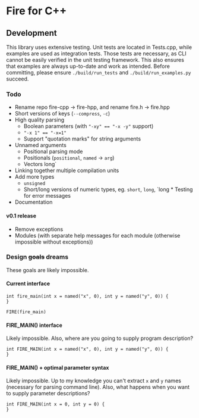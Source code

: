 # Fire for C++

## Development

This library uses extensive testing. Unit tests are located in Tests.cpp, while examples are used as integration tests. Those tests are necessary, as CLI cannot be easily verified in the unit testing framework. This also ensures that examples are always up-to-date and work as intended. Before committing, please ensure `./build/run_tests` and `./build/run_examples.py` succeed.

### Todo

* Rename repo fire-cpp -> fire-hpp, and rename fire.h -> fire.hpp
* Short versions of keys (`--compress`, `-c`)
* High quality parsing
    * Boolean parameters (with `"-xy" == "-x -y"` support)
    * `"-x 1" == "-x=1"`
    * Support "quotation marks" for string arguments
* Unnamed arguments
    * Positional parsing mode
    * Positionals (`positional`, `named` -> `arg`)
    * Vectors
long`
* Linking together multiple compilation units
* Add more types
    * `unsigned`
    * Short/long versions of numeric types, eg. `short`, `long`, `long * Testing for error messages
* Documentation

#### v0.1 release

* Remove exceptions
* Modules (with separate help messages for each module (otherwise impossible without exceptions))

### Design ~~goals~~ dreams

These goals are likely impossible.

#### Current interface

```
int fire_main(int x = named("x", 0), int y = named("y", 0)) {
}

FIRE(fire_main)
```

#### FIRE_MAIN() interface

Likely impossible. Also, where are you going to supply program description?

```
int FIRE_MAIN(int x = named("x", 0), int y = named("y", 0)) {
}
```

#### FIRE_MAIN() + optimal parameter syntax

Likely impossible. Up to my knowledge you can't extract `x` and `y` names (necessary for parsing command line). Also, what happens when you want to supply parameter descriptions?

```
int FIRE_MAIN(int x = 0, int y = 0) {
}
```

